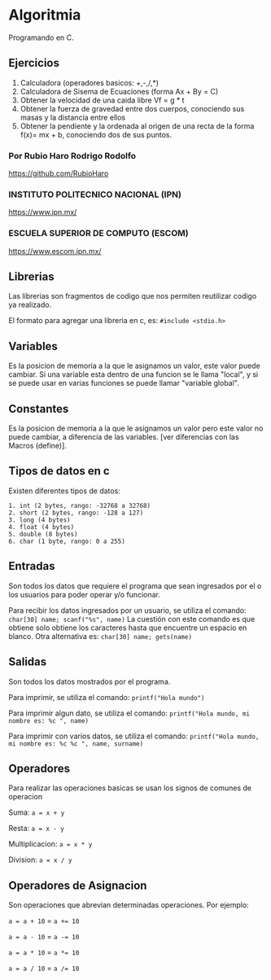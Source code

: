 # Algoritmia

Programando en C.

## Ejercicios

1. Calculadora (operadores basicos: +,-,/,*)
2. Calculadora de Sisema de Ecuaciones (forma Ax + By = C)
3. Obtener la velocidad de una caida libre Vf = g * t
4. Obtener la fuerza de gravedad entre dos cuerpos, conociendo sus masas y la distancia entre ellos
5. Obtener la pendiente y la ordenada al origen de una recta de la forma f(x)= mx + b, conociendo dos de sus puntos.

### Por Rubio Haro Rodrigo Rodolfo

<https://github.com/RubioHaro>

### INSTITUTO POLITECNICO NACIONAL (IPN)

<https://www.ipn.mx/>

### ESCUELA SUPERIOR DE COMPUTO (ESCOM)

<https://www.escom.ipn.mx/>

## Librerias

Las librerias son fragmentos de codigo que nos permiten reutilizar codigo ya realizado. 
>
El formato para agregar una libreria en c, es:
`#include <stdio.h>`

## Variables

Es la posicion de memoria a la que le asignamos un valor, este valor puede cambiar. Si una variable esta dentro de una funcion se le llama "local", y si se puede usar en varias funciones se puede llamar "variable global".

## Constantes

Es la posicion de memoria a la que le asignamos un valor pero este valor no puede cambiar, a diferencia de las variables.
[ver diferencias con las Macros (define)].

## Tipos de datos en c

Existen diferentes tipos de datos:
>
    1. int (2 bytes, rango: -32768 a 32768)
    2. short (2 bytes, rango: -128 a 127)
    3. long (4 bytes)
    4. float (4 bytes)
    5. double (8 bytes)
    6. char (1 byte, rango: 0 a 255)

## Entradas

Son todos los datos que requiere el programa que sean ingresados por el o los usuarios para poder operar y/o funcionar.

Para recibir los datos ingresados por un usuario, se utiliza el comando:
`char[30] name; scanf("%s", name)`
La cuestión con este comando es que obtiene solo obtiene los caracteres hasta que encuentre un espacio en blanco. Otra alternativa es:
`char[30] name; gets(name)`

## Salidas

Son todos los datos mostrados por el programa.
>
Para imprimir, se utiliza el comando:
`printf("Hola mundo")`
>
Para imprimir algun dato, se utiliza el comando:
`printf("Hola mundo, mi nombre es: %c ", name)`
>
Para imprimir con varios datos, se utiliza el comando:
`printf("Hola mundo, mi nombre es: %c %c ", name, surname)`

## Operadores

Para realizar las operaciones basicas se usan los signos de comunes de operacion
>
Suma: `a = x + y`
>
Resta: `a = x - y`
>
Multiplicacion: `a = x * y`
>
Division: `a = x / y`
>

## Operadores de Asignacion

Son operaciones que abrevian determinadas operaciones.
Por ejemplo:
>
`a = a + 10` = `a += 10`
>
`a = a - 10` = `a -= 10`
>
`a = a * 10` = `a *= 10`
>
`a = a / 10` = `a /= 10`

